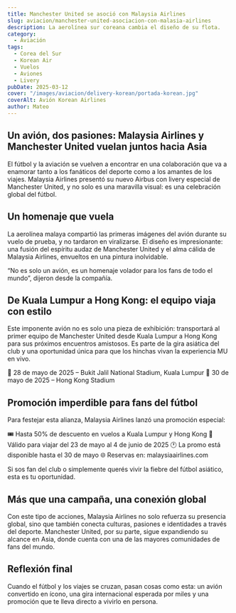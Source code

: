 ```yaml
---
title: Manchester United se asoció con Malaysia Airlines
slug: aviacion/manchester-united-asociacion-con-malasia-airlines
description: La aerolínea sur coreana cambia el diseño de su flota.
category:
  - Aviación
tags:
  - Corea del Sur
  - Korean Air
  - Vuelos 
  - Aviones
  - Livery
pubDate: 2025-03-12
cover: "/images/aviacion/delivery-korean/portada-korean.jpg"
coverAlt: Avión Korean Airlines
author: Mateo 
---
```


## Un avión, dos pasiones: Malaysia Airlines y Manchester United vuelan juntos hacia Asia
El fútbol y la aviación se vuelven a encontrar en una colaboración que va a enamorar tanto a los fanáticos del deporte como a los amantes de los viajes. Malaysia Airlines presentó su nuevo Airbus con livery especial de Manchester United, y no solo es una maravilla visual: es una celebración global del fútbol.

## Un homenaje que vuela
La aerolínea malaya compartió las primeras imágenes del avión durante su vuelo de prueba, y no tardaron en viralizarse. El diseño es impresionante: una fusión del espíritu audaz de Manchester United y el alma cálida de Malaysia Airlines, envueltos en una pintura inolvidable.

“No es solo un avión, es un homenaje volador para los fans de todo el mundo”, dijeron desde la compañía.

## De Kuala Lumpur a Hong Kong: el equipo viaja con estilo
Este imponente avión no es solo una pieza de exhibición: transportará al primer equipo de Manchester United desde Kuala Lumpur a Hong Kong para sus próximos encuentros amistosos. Es parte de la gira asiática del club y una oportunidad única para que los hinchas vivan la experiencia MU en vivo.

📍 28 de mayo de 2025 – Bukit Jalil National Stadium, Kuala Lumpur
📍 30 de mayo de 2025 – Hong Kong Stadium

## Promoción imperdible para fans del fútbol
Para festejar esta alianza, Malaysia Airlines lanzó una promoción especial:

🎟️ Hasta 50% de descuento en vuelos a Kuala Lumpur y Hong Kong
📅 Válido para viajar del 23 de mayo al 4 de junio de 2025
🕐 La promo está disponible hasta el 30 de mayo
🌐 Reservas en: malaysiaairlines.com

Si sos fan del club o simplemente querés vivir la fiebre del fútbol asiático, esta es tu oportunidad.

## Más que una campaña, una conexión global
Con este tipo de acciones, Malaysia Airlines no solo refuerza su presencia global, sino que también conecta culturas, pasiones e identidades a través del deporte. Manchester United, por su parte, sigue expandiendo su alcance en Asia, donde cuenta con una de las mayores comunidades de fans del mundo.

## Reflexión final
Cuando el fútbol y los viajes se cruzan, pasan cosas como esta: un avión convertido en ícono, una gira internacional esperada por miles y una promoción que te lleva directo a vivirlo en persona.
